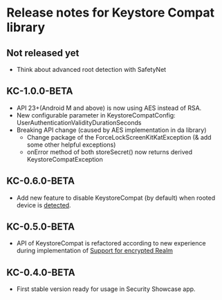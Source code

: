 
# Release notes for Keystore Compat library

## Not released yet
 * Think about advanced root detection with SafetyNet

## KC-1.0.0-BETA
 * API 23+(Android M and above) is now using AES instead of RSA.
 * New configurable parameter in KeystoreCompatConfig: UserAuthenticationValidityDurationSeconds
 * Breaking API change (caused by AES implementation in da library)
 	* Change package of the ForceLockScreenKitKatException (& add some other helpful exceptions)
 	* onError method of both storeSecret() now returns derived KeystoreCompatException

## KC-0.6.0-BETA
 * Add new feature to disable KeystoreCompat (by default) when rooted device is [detected](https://github.com/scottyab/rootbeer).

## KC-0.5.0-BETA
 * API of KeystoreCompat is refactored according to new experience during implementation of [Support for encrypted Realm](https://github.com/kotomisak/db-showcase-android)

## KC-0.4.0-BETA
 * First stable version ready for usage in Security Showcase app.
